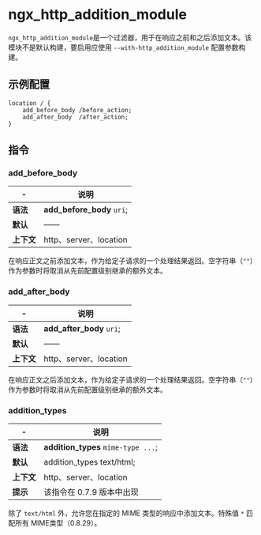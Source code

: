 # ngx_http_addition_module

​`ngx_http_addition_module`​ 是一个过滤器，用于在响应之前和之后添加文本。该模块不是默认构建，要启用应使用 `--with-http_addition_module`​ 配置参数构建。

## 示例配置

```
location / {
    add_before_body /before_action;
    add_after_body  /after_action;
}
```

## 指令

### add\_before\_body

|-|说明|
| ---| ------------------------|
|**语法**|**add_before_body** `uri`​;|
|**默认**|——|
|**上下文**|http、server、location|

在响应正文之前添加文本，作为给定子请求的一个处理结果返回。空字符串（`""`​）作为参数时将取消从先前配置级别继承的额外文本。

### add\_after\_body

|-|说明|
| ---| ------------------------|
|**语法**|**add_after_body** `uri`​;|
|**默认**|——|
|**上下文**|http、server、location|

在响应正文之后添加文本，作为给定子请求的一个处理结果返回。空字符串（`""`​）作为参数时将取消从先前配置级别继承的额外文本。

### addition\_types

|-|说明|
| ---| -------------------------------|
|**语法**|**addition_types** `mime-type ...`​;|
|**默认**|addition\_types text/html;|
|**上下文**|http、server、location|
|**提示**|该指令在 0.7.9 版本中出现|

除了 `text/html`​ 外，允许您在指定的 MIME 类型的响应中添加文本。特殊值 `*`​ 匹配所有 MIME类型（0.8.29）。
